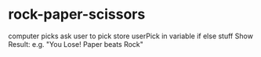 # rock-paper-scissors

computer picks
ask user to pick
store userPick in variable
if else stuff
Show Result: e.g. "You Lose! Paper beats Rock"
